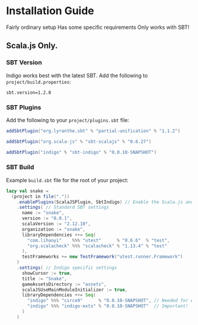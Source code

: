 # Installation Guide

Fairly ordinary setup
Has some specific requirements
Only works with SBT!

## Scala.js Only.

### SBT Version

Indigo works best with the latest SBT. Add the following to `project/build.properties`:

```
sbt.version=1.2.8
```

### SBT Plugins

Add the following to your `project/plugins.sbt` file:

```scala
addSbtPlugin("org.lyranthe.sbt" % "partial-unification" % "1.1.2")

addSbtPlugin("org.scala-js" % "sbt-scalajs" % "0.6.27")

addSbtPlugin("indigo" % "sbt-indigo" % "0.0.10-SNAPSHOT")
```

### SBT Build

Example `build.sbt` file for the root of your project:

```scala
lazy val snake =
  (project in file("."))
    .enablePlugins(ScalaJSPlugin, SbtIndigo) // Enable the Scala.js and Indigo plugins
    .settings( // Standard SBT settings
      name := "snake",
      version := "0.0.1",
      scalaVersion := "2.12.10",
      organization := "snake",
      libraryDependencies ++= Seq(
        "com.lihaoyi"    %%% "utest"      % "0.6.6"  % "test",
        "org.scalacheck" %%% "scalacheck" % "1.13.4" % "test"
      ),
      testFrameworks += new TestFramework("utest.runner.Framework")
    )
    .settings( // Indigo specific settings
      showCursor := true,
      title := "Snake",
      gameAssetsDirectory := "assets",
      scalaJSUseMainModuleInitializer := true,
      libraryDependencies ++= Seq(
        "indigo" %%% "circe9"      % "0.0.10-SNAPSHOT", // Needed for Aseprite & Tiled support
        "indigo" %%% "indigo-exts" % "0.0.10-SNAPSHOT"  // Important! :-)
      )
    )
```
